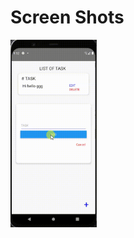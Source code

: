 # Screen Shots
 
<img src="https://github.com/ArunKumarVallal99/Navigation/blob/CRUD/Screenshots/Todo%20App_.gif" height='300'>


